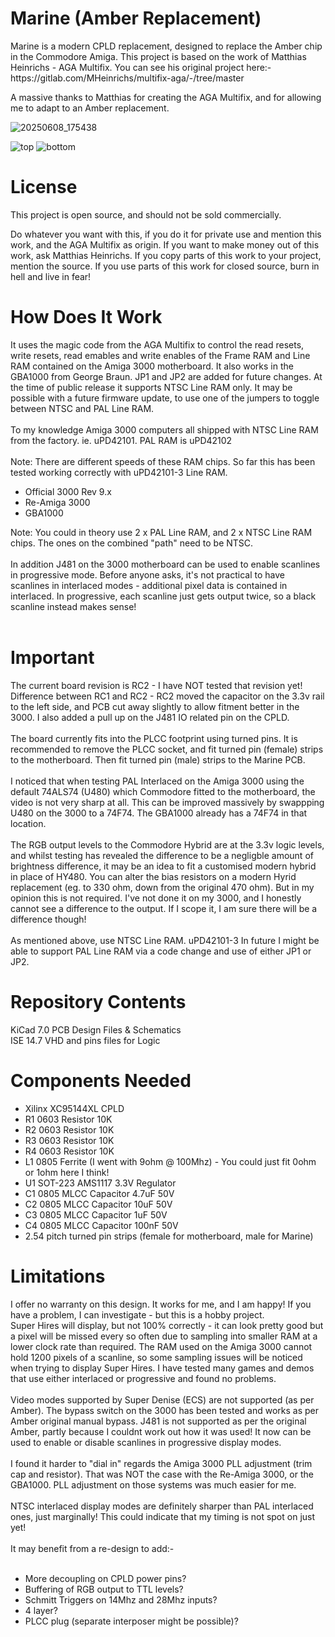 <h1>Marine (Amber Replacement)</h1>
Marine is a modern CPLD replacement, designed to replace the Amber chip in the Commodore Amiga.
This project is based on the work of Matthias Heinrichs - AGA Multifix.
You can see his original project here:- https://gitlab.com/MHeinrichs/multifix-aga/-/tree/master

A massive thanks to Matthias for creating the AGA Multifix, and for allowing me to adapt to an Amber replacement.

![20250608_175438](https://github.com/user-attachments/assets/77b75f60-ae52-479e-ad04-98aac9ea0a00)


![top](https://github.com/user-attachments/assets/8b1fe512-9a9e-43a3-af80-650c5f3efa30)
![bottom](https://github.com/user-attachments/assets/21ee6349-8352-4c86-a5c1-32140694a355)

<h1>License</h1>
This project is open source, and should not be sold commercially.

Do whatever you want with this, if you do it for private use and mention this work, and the AGA Multifix as origin.
If you want to make money out of this work, ask Matthias Heinrichs.
If you copy parts of this work to your project, mention the source.
If you use parts of this work for closed source, burn in hell and live in fear!

<h1>How Does It Work</h1>
It uses the magic code from the AGA Multifix to control the read resets, write resets, read emables and write enables of the Frame RAM and Line RAM contained on the Amiga 3000 motherboard.  It also works in the GBA1000 from George Braun.
JP1 and JP2 are added for future changes.   At the time of public release it supports NTSC Line RAM only.  It may be possible with a future firmware update, to use one of the jumpers to toggle between NTSC and PAL Line RAM.<br><br>   To my knowledge Amiga 3000 computers all shipped with NTSC Line RAM from the factory.  ie. uPD42101.   PAL RAM is uPD42102<br><br>
Note: There are different speeds of these RAM chips.  So far this has been tested working correctly with uPD42101-3 Line RAM.<br>
<ul>
<li>Official 3000 Rev 9.x</li>
<li>Re-Amiga 3000</li>
<li>GBA1000</li>
</ul>
Note: You could in theory use 2 x PAL Line RAM, and 2 x NTSC Line RAM chips.  The ones on the combined "path" need to be NTSC.<br><br>
In addition J481 on the 3000 motherboard can be used to enable scanlines in progressive mode.  Before anyone asks, it's not practical to have scanlines in interlaced modes - additional pixel data is contained in interlaced.  In progressive, each scanline just gets output twice, so a black scanline instead makes sense!<br><br>
<h1>Important</h1>
The current board revision is RC2 - I have NOT tested that revision yet!  Difference between RC1 and RC2 - RC2 moved the capacitor on the 3.3v rail to the left side, and PCB cut away slightly to allow fitment better in the 3000.  I also added a pull up on the J481 IO related pin on the CPLD.<br><br>
The board currently fits into the PLCC footprint using turned pins.   It is recommended to remove the PLCC socket, and fit turned pin (female) strips to the motherboard.  Then fit turned pin (male) strips to the Marine PCB.<br><br>
I noticed that when testing PAL Interlaced on the Amiga 3000 using the default 74ALS74 (U480) which Commodore fitted to the motherboard, the video is not very sharp at all.  This can be improved massively by swappping U480 on the 3000 to a 74F74.  The GBA1000 already has a 74F74 in that location.
<br><br>
The RGB output levels to the Commodore Hybrid are at the 3.3v logic levels, and whilst testing has revealed the difference to be a negligble amount of brightness difference, it may be an idea to fit a customised modern hybrid in place of HY480.
You can alter the bias resistors on a modern Hyrid replacement (eg. to 330 ohm, down from the original 470 ohm).  But in my opinion this is not required.  I've not done it on my 3000, and I honestly cannot see a difference to the output.  If I scope it, I am sure there will be a difference though!<br><br>
As mentioned above, use NTSC Line RAM. uPD42101-3
In future I might be able to support PAL Line RAM via a code change and use of either JP1 or JP2.

<h1>Repository Contents</h1>
KiCad 7.0 PCB Design Files & Schematics
<br>
ISE 14.7 VHD and pins files for Logic

<h1>Components Needed</h1>
<ul>
<li>Xilinx XC95144XL CPLD</li>
<li>R1  0603 Resistor 10K</li>
<li>R2  0603 Resistor 10K</li>
<li>R3  0603 Resistor 10K</li>
<li>R4  0603 Resistor 10K</li>
<li>L1  0805 Ferrite (I went with 9ohm @ 100Mhz) - You could just fit 0ohm or 1ohm here I think!</li>
<li>U1  SOT-223 AMS1117 3.3V Regulator</li>
<li>C1  0805 MLCC Capacitor 4.7uF 50V</li>
<li>C2  0805 MLCC Capacitor 10uF  50V</li>
<li>C3  0805 MLCC Capacitor 1uF   50V</li>
<li>C4  0805 MLCC Capacitor 100nF 50V</li>
<li>2.54 pitch turned pin strips (female for motherboard, male for Marine)</li>
</ul>

<h1>Limitations</h1>
I offer no warranty on this design.  It works for me, and I am happy!
If you have a problem, I can investigate - but this is a hobby project.<br>
Super Hires will display, but not 100% correctly - it can look pretty good but a pixel will be missed every so often due to sampling into smaller RAM at a lower clock rate than required.  The RAM used on the Amiga 3000 cannot hold 1200 pixels of a scanline, so some sampling issues will be noticed when trying to display Super Hires.
I have tested many games and demos that use either interlaced or progressive and found no problems.<br><br>
Video modes supported by Super Denise (ECS) are not supported (as per Amber).
The bypass switch on the 3000 has been tested and works as per Amber original manual bypass.
J481 is not supported as per the original Amber, partly because I couldnt work out how it was used!  It now can be used to enable or disable scanlines in progressive display modes.<br><br>
I found it harder to "dial in" regards the Amiga 3000 PLL adjustment (trim cap and resistor).  That was NOT the case with the Re-Amiga 3000, or the GBA1000.  PLL adjustment on those systems was much easier for me. <br><br>
NTSC interlaced display modes are definitely sharper than PAL interlaced ones, just marginally!  This could indicate that my timing is not spot on just yet!<br><br>
It may benefit from a re-design to add:-<br>
<br>
<ul>
<li>More decoupling on CPLD power pins?</li>
<li>Buffering of RGB output to TTL levels?</li>
<li>Schmitt Triggers on 14Mhz and 28Mhz inputs?</li>
<li>4 layer?</li>
<li>PLCC plug (separate interposer might be possible)?</li>
</ul>

